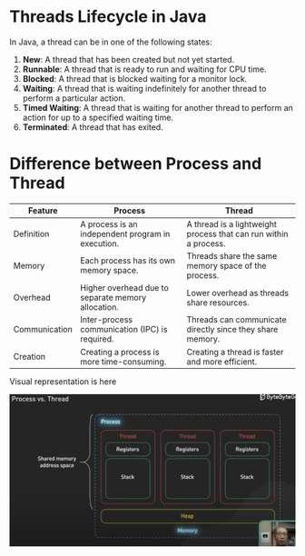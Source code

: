 # Threads Lifecycle in Java

In Java, a thread can be in one of the following states:

1. **New**: A thread that has been created but not yet started.
2. **Runnable**: A thread that is ready to run and waiting for CPU time.
3. **Blocked**: A thread that is blocked waiting for a monitor lock.
4. **Waiting**: A thread that is waiting indefinitely for another thread to perform a particular action.
5. **Timed Waiting**: A thread that is waiting for another thread to perform an action for up to a specified waiting time.
6. **Terminated**: A thread that has exited.

# Difference between Process and Thread

| Feature       | Process                                            | Thread                                                           |
| ------------- | -------------------------------------------------- | ---------------------------------------------------------------- |
| Definition    | A process is an independent program in execution.  | A thread is a lightweight process that can run within a process. |
| Memory        | Each process has its own memory space.             | Threads share the same memory space of the process.              |
| Overhead      | Higher overhead due to separate memory allocation. | Lower overhead as threads share resources.                       |
| Communication | Inter-process communication (IPC) is required.     | Threads can communicate directly since they share memory.        |
| Creation      | Creating a process is more time-consuming.         | Creating a thread is faster and more efficient.                  |

Visual representation is here

![Alt text](/images/java/processVSthreads.png)
